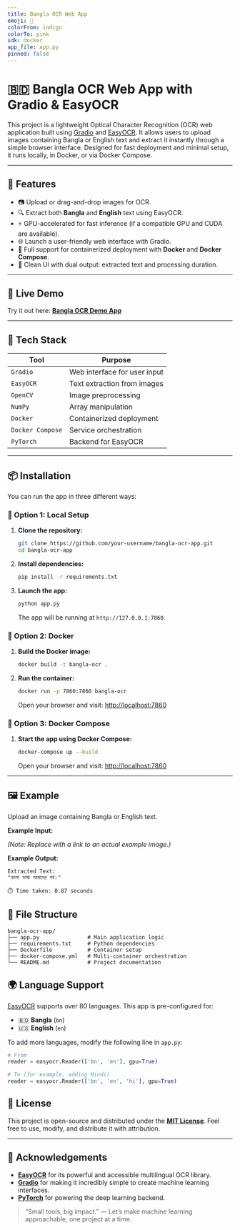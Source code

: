 ```yaml
---
title: Bangla OCR Web App
emoji: 🧠
colorFrom: indigo
colorTo: pink
sdk: docker
app_file: app.py
pinned: false
---
```


# 🇧🇩 Bangla OCR Web App with Gradio & EasyOCR

This project is a lightweight Optical Character Recognition (OCR) web application built using [Gradio](https://www.gradio.app/) and [EasyOCR](https://github.com/JaidedAI/EasyOCR). It allows users to upload images containing Bangla or English text and extract it instantly through a simple browser interface. Designed for fast deployment and minimal setup, it runs locally, in Docker, or via Docker Compose.

---

## 🚀 Features

- 📷 Upload or drag-and-drop images for OCR.
- 🔍 Extract both **Bangla** and **English** text using EasyOCR.
- ⚡ GPU-accelerated for fast inference (if a compatible GPU and CUDA are available).
- 🌐 Launch a user-friendly web interface with Gradio.
- 🐳 Full support for containerized deployment with **Docker** and **Docker Compose**.
- 🧼 Clean UI with dual output: extracted text and processing duration.

---

## 🔗 Live Demo

Try it out here: **[Bangla OCR Demo App](https://huggingface.co/spaces/frkhan/bangla-ocr)**  

---

## 🧰 Tech Stack

| Tool             | Purpose                          |
| ---------------- | -------------------------------- |
| `Gradio`         | Web interface for user input     |
| `EasyOCR`        | Text extraction from images      |
| `OpenCV`         | Image preprocessing              |
| `NumPy`          | Array manipulation               |
| `Docker`         | Containerized deployment         |
| `Docker Compose` | Service orchestration            |
| `PyTorch`        | Backend for EasyOCR              |

---

## 📦 Installation

You can run the app in three different ways:

### 🔧 Option 1: Local Setup

1.  **Clone the repository:**
    ```bash
    git clone https://github.com/your-username/bangla-ocr-app.git
    cd bangla-ocr-app
    ```

2.  **Install dependencies:**
    ```bash
    pip install -r requirements.txt
    ```

3.  **Launch the app:**
    ```bash
    python app.py
    ```
    The app will be running at `http://127.0.0.1:7860`.

### 🐳 Option 2: Docker

1.  **Build the Docker image:**
    ```bash
    docker build -t bangla-ocr .
    ```

2.  **Run the container:**
    ```bash
    docker run -p 7860:7860 bangla-ocr
    ```
    Open your browser and visit: [http://localhost:7860](http://localhost:7860)

### 🧱 Option 3: Docker Compose

1.  **Start the app using Docker Compose:**
    ```bash
    docker-compose up --build
    ```
    Open your browser and visit: [http://localhost:7860](http://localhost:7860)

---

## 🖼️ Example

Upload an image containing Bangla or English text.

**Example Input:**
  
*(Note: Replace with a link to an actual example image.)*

**Example Output:**
```text
Extracted Text:
"বাংলা ভাষা আমাদের গর্ব।"

⏱️ Time taken: 0.87 seconds
```

## 📁 File Structure

```text
bangla-ocr-app/
├── app.py               # Main application logic
├── requirements.txt     # Python dependencies
├── Dockerfile           # Container setup
├── docker-compose.yml   # Multi-container orchestration
└── README.md            # Project documentation
```

## 🌍 Language Support

[EasyOCR](https://github.com/JaidedAI/EasyOCR#all-supported-languages-in-alphabetical-order) supports over 80 languages. This app is pre-configured for:

- 🇧🇩 **Bangla** (`bn`)
- 🇺🇸 **English** (`en`)

To add more languages, modify the following line in `app.py`:

```python
# From
reader = easyocr.Reader(['bn', 'en'], gpu=True)

# To (for example, adding Hindi)
reader = easyocr.Reader(['bn', 'en', 'hi'], gpu=True)
```


## 📜 License

This project is open-source and distributed under the **[MIT License](https://opensource.org/licenses/MIT)**. Feel free to use, modify, and distribute it with attribution.

---

## 🤝 Acknowledgements

- **[EasyOCR](https://github.com/JaidedAI/EasyOCR)** for its powerful and accessible multilingual OCR library.
- **[Gradio](https://www.gradio.app/)** for making it incredibly simple to create machine learning interfaces.
- **[PyTorch](https://pytorch.org/)** for powering the deep learning backend.

> “Small tools, big impact.” — Let’s make machine learning approachable, one project at a time.

